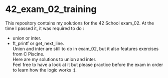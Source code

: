 # 42_exam_02_training  

This repository contains my solutions for the 42 School exam_02. 
At the time I passed it, it was required to do :   
- union or inter.  
- ft_printf or get_next_line.  
Union and inter are still to do in exam_02, but it also features exercises from C Piscine.  
Here are my solutions to union and inter.   
Feel free to have a look at it but please practice before the exam in order to learn how the logic works :). 
